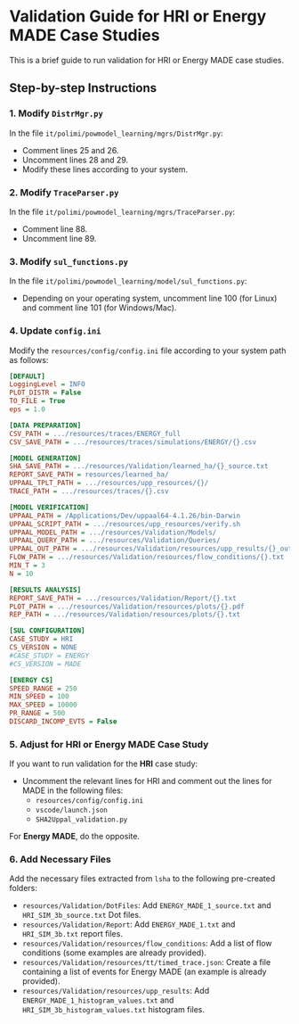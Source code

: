 # Validation Guide for HRI or Energy MADE Case Studies

This is a brief guide to run validation for HRI or Energy MADE case studies.

## Step-by-step Instructions

### 1. Modify `DistrMgr.py`
In the file `it/polimi/powmodel_learning/mgrs/DistrMgr.py`:
- Comment lines 25 and 26.
- Uncomment lines 28 and 29.
- Modify these lines according to your system.

### 2. Modify `TraceParser.py`
In the file `it/polimi/powmodel_learning/mgrs/TraceParser.py`:
- Comment line 88.
- Uncomment line 89.

### 3. Modify `sul_functions.py`
In the file `it/polimi/powmodel_learning/model/sul_functions.py`:
- Depending on your operating system, uncomment line 100 (for Linux) and comment line 101 (for Windows/Mac).

### 4. Update `config.ini`
Modify the `resources/config/config.ini` file according to your system path as follows:

```ini
[DEFAULT]
LoggingLevel = INFO
PLOT_DISTR = False
TO_FILE = True
eps = 1.0

[DATA PREPARATION]
CSV_PATH = .../resources/traces/ENERGY_full
CSV_SAVE_PATH = .../resources/traces/simulations/ENERGY/{}.csv

[MODEL GENERATION]
SHA_SAVE_PATH = .../resources/Validation/learned_ha/{}_source.txt
REPORT_SAVE_PATH = resources/learned_ha/
UPPAAL_TPLT_PATH = .../resources/upp_resources/{}/
TRACE_PATH = .../resources/traces/{}.csv

[MODEL VERIFICATION]
UPPAAL_PATH = /Applications/Dev/uppaal64-4.1.26/bin-Darwin
UPPAAL_SCRIPT_PATH = .../resources/upp_resources/verify.sh
UPPAAL_MODEL_PATH = .../resources/Validation/Models/
UPPAAL_QUERY_PATH = .../resources/Validation/Queries/
UPPAAL_OUT_PATH = .../resources/Validation/resources/upp_results/{}_out.txt
FLOW_PATH = .../resources/Validation/resources/flow_conditions/{}.txt
MIN_T = 3
N = 10

[RESULTS ANALYSIS]
REPORT_SAVE_PATH = .../resources/Validation/Report/{}.txt
PLOT_PATH = .../resources/Validation/resources/plots/{}.pdf
REP_PATH = .../resources/Validation/resources/plots/{}.txt

[SUL CONFIGURATION]
CASE_STUDY = HRI
CS_VERSION = NONE
#CASE_STUDY = ENERGY
#CS_VERSION = MADE

[ENERGY CS]
SPEED_RANGE = 250
MIN_SPEED = 100
MAX_SPEED = 10000
PR_RANGE = 500
DISCARD_INCOMP_EVTS = False
````

### 5. Adjust for HRI or Energy MADE Case Study
If you want to run validation for the **HRI** case study:
- Uncomment the relevant lines for HRI and comment out the lines for MADE in the following files:
  - `resources/config/config.ini`
  - `vscode/launch.json`
  - `SHA2Uppal_validation.py`

For **Energy MADE**, do the opposite.

### 6. Add Necessary Files
Add the necessary files extracted from `lsha` to the following pre-created folders:
- `resources/Validation/DotFiles`: Add `ENERGY_MADE_1_source.txt` and `HRI_SIM_3b_source.txt` Dot files.
- `resources/Validation/Report`: Add `ENERGY_MADE_1.txt` and `HRI_SIM_3b.txt` report files.
- `resources/Validation/resources/flow_conditions`: Add a list of flow conditions (some examples are already provided).
- `resources/Validation/resources/tt/timed_trace.json`: Create a file containing a list of events for Energy MADE (an example is already provided).
- `resources/Validation/resources/upp_results`: Add `ENERGY_MADE_1_histogram_values.txt` and `HRI_SIM_3b_histogram_values.txt` histogram files.

